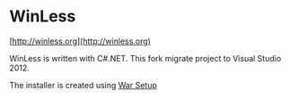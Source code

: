 # WinLess
[http://winless.org](http://winless.org)

WinLess is written with C#.NET. This fork migrate project to Visual Studio 2012.

The installer is created using [War Setup](http://sourceforge.net/projects/warsetup/)
